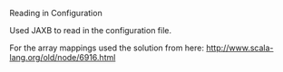 Reading in Configuration

Used JAXB to read in the configuration file.

For the array mappings used the solution from here: http://www.scala-lang.org/old/node/6916.html

